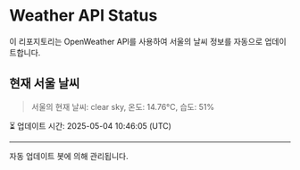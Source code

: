 
# Weather API Status

이 리포지토리는 OpenWeather API를 사용하여 서울의 날씨 정보를 자동으로 업데이트합니다.

## 현재 서울 날씨
> 서울의 현재 날씨: clear sky, 온도: 14.76°C, 습도: 51%

⏳ 업데이트 시간: 2025-05-04 10:46:05 (UTC)

---
자동 업데이트 봇에 의해 관리됩니다.
